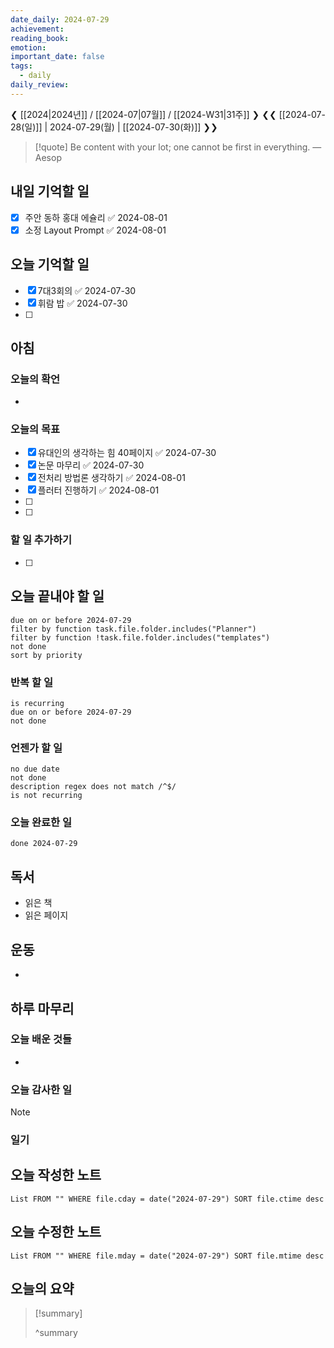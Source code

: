```yaml
---
date_daily: 2024-07-29
achievement: 
reading_book: 
emotion: 
important_date: false
tags:
  - daily
daily_review:
---
```

❮ [[2024|2024년]] / [[2024-07|07월]] / [[2024-W31|31주]] ❯
❮❮ [[2024-07-28(일)]] | 2024-07-29(월) | [[2024-07-30(화)]] ❯❯


> [!quote] Be content with your lot; one cannot be first in everything.
> — Aesop

## 내일 기억할 일 
- [x] 주안 동하 홍대 에슐리 ✅ 2024-08-01
- [x] 소정 Layout Prompt ✅ 2024-08-01

## 오늘 기억할 일
- [x] 7대3회의 ✅ 2024-07-30
- [x] 휘람 밥 ✅ 2024-07-30
- [ ] 
## 아침 
### 오늘의 확언 
- 
### 오늘의 목표 
- [x] 유대인의 생각하는 힘 40페이지 ✅ 2024-07-30
- [x] 논문 마무리 ✅ 2024-07-30
- [x] 전처리 방법론 생각하기 ✅ 2024-08-01
- [x] 플러터 진행하기 ✅ 2024-08-01
- [ ] 
- [ ] 

### 할 일 추가하기 
- [ ] 

## 오늘 끝내야 할 일 
```tasks
due on or before 2024-07-29 
filter by function task.file.folder.includes("Planner") 
filter by function !task.file.folder.includes("templates") 
not done 
sort by priority 
```
### 반복 할 일 
```tasks
is recurring
due on or before 2024-07-29 
not done
```

### 언젠가 할 일 
```tasks 
no due date 
not done 
description regex does not match /^$/
is not recurring
``` 
### 오늘 완료한 일 
```tasks
done 2024-07-29 
``` 
## 독서 
- 읽은 책 
- 읽은 페이지 
## 운동 
- 
## 하루 마무리 
### 오늘 배운 것들 
- 
### 오늘 감사한 일 
>[!note] 


### 일기 
## 오늘 작성한 노트 
```dataview 
List FROM "" WHERE file.cday = date("2024-07-29") SORT file.ctime desc 
``` 
## 오늘 수정한 노트 
 ```dataview 
 List FROM "" WHERE file.mday = date("2024-07-29") SORT file.mtime desc 
 ```
 ## 오늘의 요약
>[!summary]
>
>^summary

